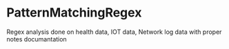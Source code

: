 # PatternMatchingRegex
Regex analysis done on health data, IOT data, Network log data with proper notes documantation
